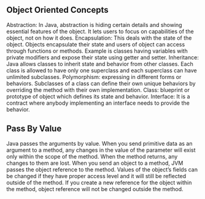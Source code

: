 Object Oriented Concepts
------------------------------------
Abstraction: In Java, abstraction is hiding certain details and showing essential features of the object. It lets users to focus on capabilities of the object, not on how it does. 
Encapsulation: This deals with the state of the object. Objects encapsulate their state and users of object can access through functions or methods. Example is classes having variables with private modifiers and expose their state using getter and setter.
Inheritance: Java allows classes to inherit state and behavior from other classes. Each class is allowed to have only one superclass and each superclass can have unlimited subclasses.
Polymorphism: expressing in different forms or behaviors. Subclasses of a class can define their own unique behaviors by overriding the method with their own implementation.
Class: blueprint or prototype of object which defines its state and behavior.
Interface: It is a contract where anybody implementing an interface needs to provide the behavior.


Pass By Value
--------------------
Java passes the arguments by value. 
When you send primitive data as an argument to a method, any changes in the value of the parameter will exist only within the scope of the method. When the method returns, any changes to them are lost. 
When you send an object to a method, JVM passes the object reference to the method. Values of the object’s fields can be changed if they have proper access level and it will still be reflected outside of the method. If you create a new reference for the object within the method, object reference will not be changed outside the method. 

